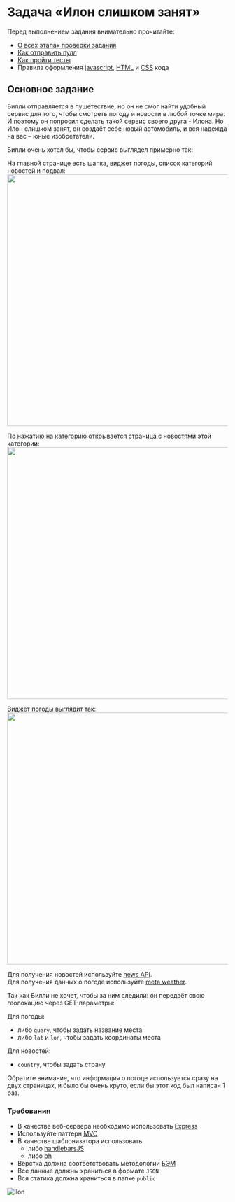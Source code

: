 # Задача «Илон слишком занят»

Перед выполнением задания внимательно прочитайте:

- [О всех этапах проверки задания](https://github.com/urfu-2017/guides/blob/master/workflow/overall.md)
- [Как отправить пулл](https://github.com/urfu-2017/guides/blob/master/workflow/pull.md)
- [Как пройти тесты](https://github.com/urfu-2017/guides/blob/master/workflow/test.md)
- Правила оформления [javascript](https://github.com/urfu-2017/guides/blob/master/codestyle/js.md), [HTML](https://github.com/urfu-2017/guides/blob/master/codestyle/html.md) и [CSS](https://github.com/urfu-2017/guides/blob/master/codestyle/css.md) кода

## Основное задание
Билли отправляется в пушетествие, но он не смог найти удобный сервис для того, чтобы смотреть
погоду и новости в любой точке мира. И поэтому он попросил сделать такой сервис своего друга - Илона. Но Илон слишком занят,
он создаёт себе новый автомобиль, и вся надежда на вас – юные изобретатели.

Билли очень хотел бы, чтобы сервис выглядел примерно так:

На главной странице есть шапка, виджет погоды, список категорий новостей и подвал:<br/>
<img src="https://user-images.githubusercontent.com/7279995/36676032-6af9d706-1b2c-11e8-8a68-b00134397140.JPG" width="576">

По нажатию на категорию открывается страница с новостями этой категории:<br/>
<img src="https://user-images.githubusercontent.com/7279995/36676034-6b3db6b0-1b2c-11e8-8910-908c1f81c1c9.JPG" width="576">

Виджет погоды выглядит так:</br>
<img src="https://user-images.githubusercontent.com/7279995/36676033-6b1c0f74-1b2c-11e8-95e8-ab4538bf1297.JPG" width="576">

Для получения новостей используйте [news API](https://newsapi.org).<br/>
Для получения данных о погоде используйте [meta weather](https://www.metaweather.com/api).

Так как Билли не хочет, чтобы за ним следили: он передаёт свою геолокацию через GET-параметры:

Для погоды:
- либо `query`, чтобы задать название места
- либо `lat` и `lon`, чтобы задать координаты места

Для новостей:
- `country`, чтобы задать страну

Обратите внимание, что информация о погоде используется сразу на двух страницах,
и было бы очень круто, если бы этот код был написан 1 раз.

### Требования
- В качестве веб-сервера необходимо использовать [Express](http://expressjs.com/ru)
- Используйте паттерн [MVC](https://ru.wikipedia.org/wiki/Model-View-Controller)
- В качестве шаблонизатора использовать
    - либо [handlebarsJS](http://handlebarsjs.com)
    - либо [bh](https://github.com/bem/bh)
- Вёрстка должна соответствовать методологии [БЭМ](https://ru.bem.info/methodology)
- Все данные должны храниться в формате `JSON`
- Вся статика должна храниться в папке `public`

![Ilon](https://user-images.githubusercontent.com/7279995/36676329-33914366-1b2d-11e8-97c2-ddb54124747b.jpg)
